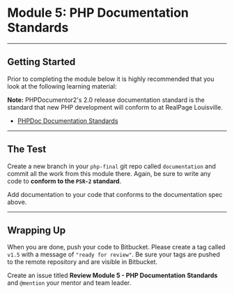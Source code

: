 # Module 5: PHP Documentation Standards

***

## Getting Started

Prior to completing the module below it is highly recommended that you look at the following learning material:

**Note:** PHPDocumentor2's 2.0 release documentation standard is the standard that new PHP development will conform to at RealPage Louisville.
- [PHPDoc Documentation Standards](https://github.com/phpDocumentor/phpDocumentor2/blob/v2.0.0/docs/PSR.md)

***

## The Test

Create a new branch in your `php-final` git repo called `documentation` and commit all the work from this module there. Again, be sure to write any code to **conform to the `PSR-2` standard**.

Add documentation to your code that conforms to the documentation spec above.

***

## Wrapping Up

When you are done, push your code to Bitbucket. Please create a tag called `v1.5` with a message of `"ready for review"`. Be sure your tags are pushed to the remote repository and are visible in Bitbucket.

Create an issue titled **Review Module 5 - PHP Documentation Standards** and `@mention` your mentor and team leader.

